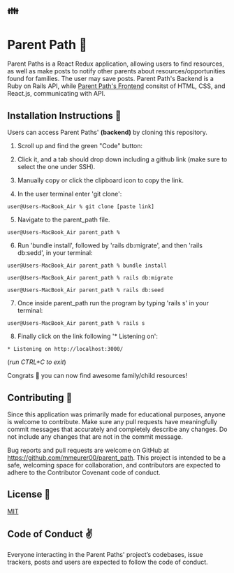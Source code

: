 ## 👪 <h1> Parent Path  👶</h1>

 Parent Paths is a React Redux application, allowing users to find resources, as well as make posts to notify other parents about resources/opportunities found for families. The user may save posts. Parent Path's Backend is a Ruby on Rails API, while [Parent Path's Frontend](https://github.com/mmeurer00/parent_path) consitst of HTML, CSS, and React.js, communicating with API.



## <h2> Installation Instructions 📲</h2>


Users can access Parent Paths' **(backend)** by cloning this repository.

1. Scroll up and find the green "Code" button:

2. Click it, and a tab should drop down including a github link (make sure to select the one under SSH).

3. Manually copy or click the clipboard icon to copy the link.

4. In the user terminal enter 'git clone':

```
user@Users-MacBook_Air % git clone [paste link]
```

5. Navigate to the parent_path file.
```
user@Users-MacBook_Air parent_path % 
```
6. Run 'bundle install', followed by 'rails db:migrate', and then 'rails db:sedd', in your terminal:
```
user@Users-MacBook_Air parent_path % bundle install

user@Users-MacBook_Air parent_path % rails db:migrate

user@Users-MacBook_Air parent_path % rails db:seed
```
7. Once inside parent_path run the program by typing 'rails s' in your terminal:
```
user@Users-MacBook_Air parent_path % rails s 
```
8. Finally click on the link following '* Listening on':
```
* Listening on http://localhost:3000/
```
(*run CTRL+C to exit*)

Congrats 🎉 you can now find awesome family/child resources! 



## <h2>Contributing 🥰 </h2> 


Since this application was primarily made for educational purposes, anyone is welcome to contribute. Make sure any pull requests have meaningfully commit messages that accurately and completely describe any changes. Do not include any changes that are not in the commit message.

Bug reports and pull requests are welcome on GitHub at https://github.com/mmeurer00/parent_path. This project is intended to be a safe, welcoming space for collaboration, and contributors are expected to adhere to the Contributor Covenant code of conduct.


## <h2>License 🔗 </h2>



[MIT](https://github.com/mmeurer00/parent_path/blob/main/LICENSE)


## <h2>Code of Conduct ✌</h2>


Everyone interacting in the Parent Paths' project’s codebases, issue trackers, posts and users are expected to follow the code of conduct.
